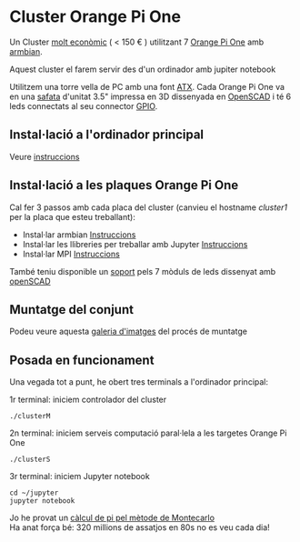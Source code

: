 # Cluster Orange Pi One
Un Cluster [molt econòmic](bom.md) ( < 150 € ) utilitzant 7 [Orange Pi One](http://www.orangepi.org/orangepione/) amb [armbian](armbian.md). 

Aquest cluster el farem servir des d'un ordinador amb jupiter notebook

Utilitzem una torre vella de PC amb una font [ATX](img/ATX.jpg). Cada Orange Pi One va en una [safata](openscad/bandeja3p5OrangePiOne.stl) d'unitat 3.5" impressa en 3D dissenyada en [OpenSCAD](openscad/bandeja3p5OrangePiOne.scad) i té 6 leds connectats al seu connector [GPIO](img/OrangePiGpioConnector.png).

## Instal·lació a l'ordinador principal

Veure [instruccions](jupyter.md)

## Instal·lació a les plaques Orange Pi One

Cal fer 3 passos amb cada placa del cluster (canvieu el hostname *cluster1* per la placa que esteu treballant):

* Instal·lar armbian [Instruccions](armbian.md)
* Instal·lar les llibreries per treballar amb Jupyter [Instruccions](pythonlib.md)
* Instal·lar MPI [Instruccions](mpi4py.md)

També teniu disponible un [soport](openscad/ledsCluster.stl) pels 7 mòduls de leds dissenyat amb [openSCAD](openscad/ledsCluster.scad)

## Muntatge del conjunt

Podeu veure aquesta [galeria d'imatges](muntatge.md) del procés de muntatge

## Posada en funcionament

Una vegada tot a punt, he obert tres terminals a l'ordinador principal:

1r terminal: iniciem controlador del cluster

    ./clusterM

2n terminal: iniciem serveis computació paral·lela a les targetes Orange Pi One

    ./clusterS

3r terminal: iniciem Jupyter notebook

    cd ~/jupyter
    jupyter notebook

Jo he provat un [càlcul de pi pel mètode de Montecarlo](jupyter/parallel01.ipynb)    
Ha anat força bé: 320 millions de assatjos en 80s no es veu cada dia!
